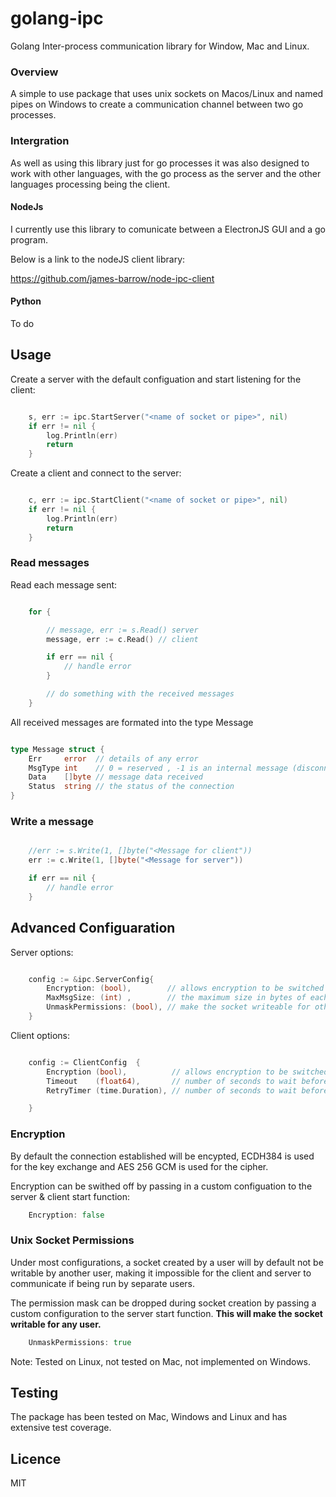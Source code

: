 # golang-ipc
 Golang Inter-process communication library for Window, Mac and Linux.


 ### Overview

 A simple to use package that uses unix sockets on Macos/Linux and named pipes on Windows to create a communication channel between two go processes.

### Intergration

As well as using this library just for go processes it was also designed to work with other languages, with the go process as the server and the other languages processing being the client.


#### NodeJs

I currently use this library to comunicate between a ElectronJS GUI and a go program.

Below is a link to the nodeJS client library:

https://github.com/james-barrow/node-ipc-client

#### Python

To do

## Usage

Create a server with the default configuation and start listening for the client:

```go

	s, err := ipc.StartServer("<name of socket or pipe>", nil)
	if err != nil {
		log.Println(err)
		return
	}

```
Create a client and connect to the server:

```go

	c, err := ipc.StartClient("<name of socket or pipe>", nil)
	if err != nil {
		log.Println(err)
		return
	}

```

### Read messages

Read each message sent:

```go

    for {

        // message, err := s.Read() server
        message, err := c.Read() // client

        if err == nil {
            // handle error
        }

        // do something with the received messages
    }

```

All received messages are formated into the type Message

```go

type Message struct {
	Err     error  // details of any error
	MsgType int    // 0 = reserved , -1 is an internal message (disconnection or error etc), all messages recieved will be > 0
	Data    []byte // message data received
	Status  string // the status of the connection
}

```

### Write a message


```go

	//err := s.Write(1, []byte("<Message for client"))
    err := c.Write(1, []byte("<Message for server"))

    if err == nil {
        // handle error
    }

```

 ## Advanced Configuaration

Server options:

```go

    config := &ipc.ServerConfig{
		Encryption: (bool),        // allows encryption to be switched off (bool - default is true)
        MaxMsgSize: (int) ,        // the maximum size in bytes of each message ( default is 3145728 / 3Mb)
	    UnmaskPermissions: (bool), // make the socket writeable for other users (default is false)
    }


```

Client options:

```go

	config := ClientConfig  {
		Encryption (bool),          // allows encryption to be switched off (bool - default is true)
		Timeout    (float64),       // number of seconds to wait before timing out trying to connect/reconnect (default is 0 no timeout)
		RetryTimer (time.Duration), // number of seconds to wait before connection retry (default is 20)

	}

```

 ### Encryption

 By default the connection established will be encypted, ECDH384 is used for the key exchange and AES 256 GCM is used for the cipher.

 Encryption can be swithed off by passing in a custom configuation to the server & client start function:

```go
	Encryption: false
```

 ### Unix Socket Permissions

 Under most configurations, a socket created by a user will by default not be writable by another user, making it impossible for the client and server to communicate if being run by separate users.

 The permission mask can be dropped during socket creation by passing a custom configuration to the server start function.  **This will make the socket writable for any user.**

```go
	UnmaskPermissions: true
```
 Note: Tested on Linux, not tested on Mac, not implemented on Windows.



 ## Testing

 The package has been tested on Mac, Windows and Linux and has extensive test coverage.

## Licence

MIT
